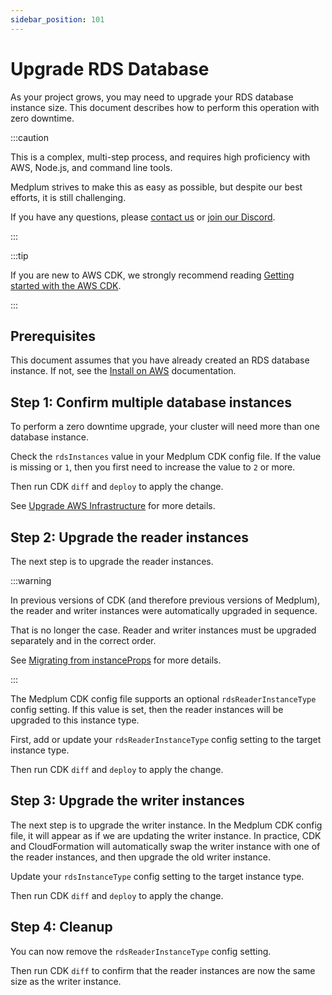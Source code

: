 ```yaml
---
sidebar_position: 101
---
```


# Upgrade RDS Database

As your project grows, you may need to upgrade your RDS database instance size. This document describes how to perform this operation with zero downtime.

:::caution

This is a complex, multi-step process, and requires high proficiency with AWS, Node.js, and command line tools.

Medplum strives to make this as easy as possible, but despite our best efforts, it is still challenging.

If you have any questions, please [contact us](mailto:hello@medplum.com) or [join our Discord](https://discord.gg/medplum).

:::

:::tip

If you are new to AWS CDK, we strongly recommend reading [Getting started with the AWS CDK](https://docs.aws.amazon.com/cdk/v2/guide/getting_started.html).

:::

## Prerequisites

This document assumes that you have already created an RDS database instance. If not, see the [Install on AWS](/docs/self-hosting/install-on-aws) documentation.

## Step 1: Confirm multiple database instances

To perform a zero downtime upgrade, your cluster will need more than one database instance.

Check the `rdsInstances` value in your Medplum CDK config file. If the value is missing or `1`, then you first need to increase the value to `2` or more.

Then run CDK `diff` and `deploy` to apply the change.

See [Upgrade AWS Infrastructure](/docs/self-hosting/install-on-aws#upgrade-aws-infrastructure) for more details.

## Step 2: Upgrade the reader instances

The next step is to upgrade the reader instances.

:::warning

In previous versions of CDK (and therefore previous versions of Medplum), the reader and writer instances were automatically upgraded in sequence.

That is no longer the case. Reader and writer instances must be upgraded separately and in the correct order.

See [Migrating from instanceProps](https://docs.aws.amazon.com/cdk/api/v2/docs/aws-cdk-lib.aws_rds-readme.html#migrating-from-instanceprops) for more details.

:::

The Medplum CDK config file supports an optional `rdsReaderInstanceType` config setting. If this value is set, then the reader instances will be upgraded to this instance type.

First, add or update your `rdsReaderInstanceType` config setting to the target instance type.

Then run CDK `diff` and `deploy` to apply the change.

## Step 3: Upgrade the writer instances

The next step is to upgrade the writer instance. In the Medplum CDK config file, it will appear as if we are updating the writer instance. In practice, CDK and CloudFormation will automatically swap the writer instance with one of the reader instances, and then upgrade the old writer instance.

Update your `rdsInstanceType` config setting to the target instance type.

Then run CDK `diff` and `deploy` to apply the change.

## Step 4: Cleanup

You can now remove the `rdsReaderInstanceType` config setting.

Then run CDK `diff` to confirm that the reader instances are now the same size as the writer instance.
